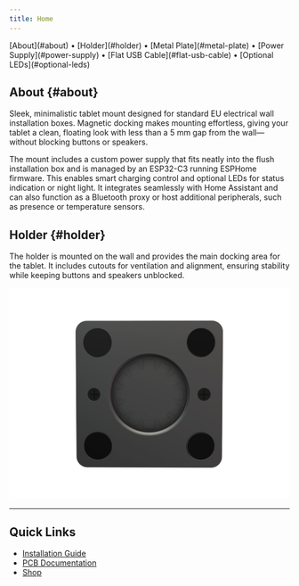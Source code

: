 ```yaml
---
title: Home
---
```


<nav>
[About](#about) • 
[Holder](#holder) • 
[Metal Plate](#metal-plate) • 
[Power Supply](#power-supply) • 
[Flat USB Cable](#flat-usb-cable) • 
[Optional LEDs](#optional-leds)
</nav>

## About {#about}

Sleek, minimalistic tablet mount designed for standard EU electrical wall installation boxes. Magnetic docking makes mounting effortless, giving your tablet a clean, floating look with less than a 5 mm gap from the wall—without blocking buttons or speakers.

The mount includes a custom power supply that fits neatly into the flush installation box and is managed by an ESP32-C3 running ESPHome firmware. This enables smart charging control and optional LEDs for status indication or night light. It integrates seamlessly with Home Assistant and can also function as a Bluetooth proxy or host additional peripherals, such as presence or temperature sensors.

## Holder {#holder}
The holder is mounted on the wall and provides the main docking area for the tablet. It includes cutouts for ventilation and alignment, ensuring stability while keeping buttons and speakers unblocked.

![Plate Front](images/pic_1.png)

---

## Quick Links
- [Installation Guide](installation.md) 
- [PCB Documentation](pcb.md)
- [Shop](shop.md)
